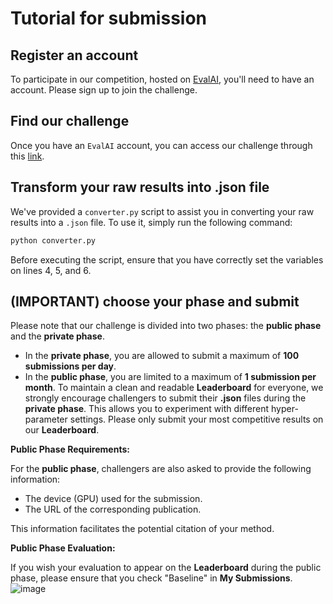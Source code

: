 # Tutorial for submission
## Register an account
To participate in our competition, hosted on [EvalAI](https://eval.ai), you'll need to have an account. Please sign up to join the challenge.

## Find our challenge
Once you have an `EvalAI` account, you can access our challenge through this [link](https://eval.ai/web/challenges/challenge-page/2375/).

## Transform your raw results into .json file
We've provided a `converter.py` script to assist you in converting your raw results into a `.json` file. To use it, simply run the following command:

```bash
python converter.py
```
Before executing the script, ensure that you have correctly set the variables on lines 4, 5, and 6.

## (IMPORTANT) choose your phase and submit
Please note that our challenge is divided into two phases: the **public phase** and the **private phase**.
- In the **private phase**, you are allowed to submit a maximum of **100 submissions per day**.
- In the **public phase**, you are limited to a maximum of **1 submission per month**.
To maintain a clean and readable **Leaderboard** for everyone, we strongly encourage challengers to submit their **.json** files during the **private phase**. This allows you to experiment with different hyper-parameter settings. Please only submit your most competitive results on our **Leaderboard**.

**Public Phase Requirements:**

For the **public phase**, challengers are also asked to provide the following information:
- The device (GPU) used for the submission.
- The URL of the corresponding publication.

This information facilitates the potential citation of your method.

**Public Phase Evaluation:**

If you wish your evaluation to appear on the **Leaderboard** during the public phase, please ensure that you check "Baseline" in **My Submissions**.
![image](https://github.com/user-attachments/assets/eb1241fd-2b38-4db3-a616-8c8714b21636)
